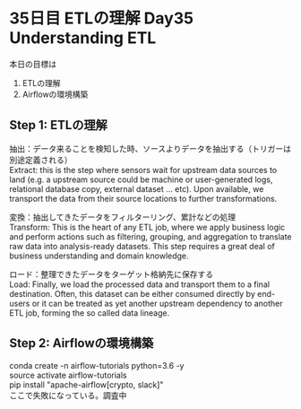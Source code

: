 # 35日目 ETLの理解 Day35 Understanding ETL

本日の目標は
1. ETLの理解
2. Airflowの環境構築

## Step 1: ETLの理解
抽出：データ来ることを検知した時、ソースよりデータを抽出する（トリガーは別途定義される）  
Extract: this is the step where sensors wait for upstream data sources to land (e.g. a upstream source could be machine or user-generated logs, relational database copy, external dataset … etc). Upon available, we transport the data from their source locations to further transformations.  

変換：抽出してきたデータをフィルターリング、累計などの処理  
Transform: This is the heart of any ETL job, where we apply business logic and perform actions such as filtering, grouping, and aggregation to translate raw data into analysis-ready datasets. This step requires a great deal of business understanding and domain knowledge.

ロード：整理できたデータをターゲット格納先に保存する  
Load: Finally, we load the processed data and transport them to a final destination. Often, this dataset can be either consumed directly by end-users or it can be treated as yet another upstream dependency to another ETL job, forming the so called data lineage.

## Step 2: Airflowの環境構築

conda create -n airflow-tutorials python=3.6 -y  
source activate airflow-tutorials  
pip install "apache-airflow[crypto, slack]"  
ここで失敗になっている。調査中  
